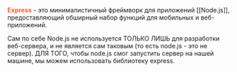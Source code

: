 <span style="font-weight: bold; color: #FE5C2B;">Express</span> - это минималистичный фреймворк для приложений [[Node.js]], предоставляющий обширный набор функций для мобильных и веб-приложений.

Сам по себе Node.js не используется ТОЛЬКО ЛИШЬ для разработки веб-сервера, и не является сам таковым (то есть node.js - это не сервер). 
ДЛЯ ТОГО, чтобы node.js смог запустить сервер на нашей машине, мы можем использовать библиотеку express.